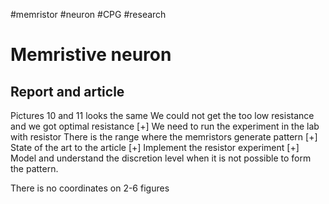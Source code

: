 #memristor
#neuron
#CPG
#research 

# Memristive neuron
## Report and article

Pictures 10 and 11 looks the same 
We could not get the too low resistance and we got optimal resistance
[+] We need to run the experiment in the lab with resistor 
There is the range where the memristors generate pattern 
[+] State of the art to the article
[+] Implement the resistor experiment
[+] Model and understand the discretion level when it is not possible to form the pattern.

There is no coordinates on 2-6 figures 



